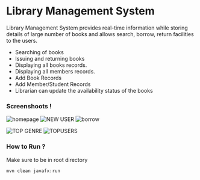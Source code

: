 # Library Management System
Library Management System provides real-time information while storing details of large number of books and allows search, borrow, return facilities to the users.

  - Searching of books
  - Issuing and returning books
  - Displaying all books records.
  - Displaying all members records.
  - Add Book Records
  - Add Member/Student Records
  - Librarian can update the availability status of the books

### Screenshoots ! 
![homepage](https://user-images.githubusercontent.com/56761177/92928328-96517e80-f447-11ea-9f7d-59cbf1780871.png)
![NEW USER](https://user-images.githubusercontent.com/56761177/92928393-ae290280-f447-11ea-980d-51f5a0dd4d84.png)
![borrow](https://user-images.githubusercontent.com/56761177/92928593-fb0cd900-f447-11ea-97a3-e6a77267754b.png)

![TOP GENRE](https://user-images.githubusercontent.com/56761177/92928495-d44ea280-f447-11ea-97fb-56fa9599bed8.png)
![TOPUSERS](https://user-images.githubusercontent.com/56761177/92928498-d57fcf80-f447-11ea-9cb4-1fd1117a33e3.png)




### How to Run ?
   
Make sure to be in root directory
```sh
mvn clean javafx:run
```









